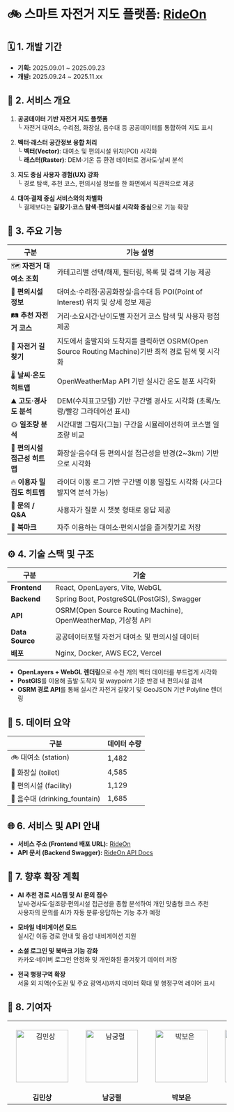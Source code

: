 # 🚲 스마트 자전거 지도 플랫폼: [RideOn](https://www.saessakbori.site)

## 🗓️ 1. 개발 기간

- **기획:** 2025.09.01 ~ 2025.09.23  
- **개발:** 2025.09.24 ~ 2025.11.xx

## 📖 2. 서비스 개요

1. **공공데이터 기반 자전거 지도 플랫폼**  
   └ 자전거 대여소, 수리점, 화장실, 음수대 등 공공데이터를 통합하여 지도 표시

2. **벡터·래스터 공간정보 융합 처리**  
   └ **벡터(Vector)**: 대여소 및 편의시설 위치(POI) 시각화  
   └ **래스터(Raster)**: DEM·기온 등 환경 데이터로 경사도·날씨 분석  

3. **지도 중심 사용자 경험(UX) 강화**  
   └ 경로 탐색, 추천 코스, 편의시설 정보를 한 화면에서 직관적으로 제공  

4. **대여·결제 중심 서비스와의 차별화**  
   └ 결제보다는 **길찾기·코스 탐색·편의시설 시각화 중심**으로 기능 확장
   
## 🧩 3. 주요 기능

| 구분 | 기능 설명 |
|------|------------|
| 🗺️ **자전거 대여소 조회** | 카테고리별 선택/해제, 필터링, 목록 및 검색 기능 제공 |
| 🧰 **편의시설 정보** | 대여소·수리점·공공화장실·음수대 등 POI(Point of Interest) 위치 및 상세 정보 제공 |
| 🛤️ **추천 자전거 코스** | 거리·소요시간·난이도별 자전거 코스 탐색 및 사용자 평점 제공 |
| 🧭 **자전거 길찾기** | 지도에서 출발지와 도착지를 클릭하면 OSRM(Open Source Routing Machine)기반 최적 경로 탐색 및 시각화 |
| 🌡️ **날씨·온도 히트맵** | OpenWeatherMap API 기반 실시간 온도 분포 시각화 |
| ⛰️ **고도·경사도 분석** | DEM(수치표고모델) 기반 구간별 경사도 시각화 (초록/노랑/빨강 그라데이션 표시) |
| 🌞 **일조량 분석** | 시간대별 그림자(그늘) 구간을 시뮬레이션하여 코스별 일조량 비교 |
| 🚻 **편의시설 접근성 히트맵** | 화장실·음수대 등 편의시설 접근성을 반경(2~3km) 기반으로 시각화 |
| 🔥 **이용자 밀집도 히트맵** | 라이더 이동 로그 기반 구간별 이용 밀집도 시각화 (사고다발지역 분석 가능) |
| 💬 **문의 / Q&A** | 사용자가 질문 시 챗봇 형태로 응답 제공 |
| 🔖 **북마크** | 자주 이용하는 대여소·편의시설을 즐겨찾기로 저장 |

## ⚙️ 4. 기술 스택 및 구조

| 구분 | 기술 |
|------|------|
| **Frontend** | React, OpenLayers, Vite, WebGL |
| **Backend** | Spring Boot, PostgreSQL(PostGIS), Swagger |
| **API** | OSRM(Open Source Routing Machine), OpenWeatherMap, 기상청 API |
| **Data Source** | 공공데이터포털 자전거 대여소 및 편의시설 데이터 |
| **배포** | Nginx, Docker, AWS EC2, Vercel |

- **OpenLayers + WebGL 렌더링**으로 수천 개의 벡터 데이터를 부드럽게 시각화  
- **PostGIS**를 이용해 출발·도착지 및 waypoint 기준 반경 내 편의시설 검색  
- **OSRM 경로 API**를 통해 실시간 자전거 길찾기 및 GeoJSON 기반 Polyline 렌더링

## 🧠 5. 데이터 요약

| 구분 | 데이터 수량 |
|------|-------------|
| 🚲 대여소 (station) | 1,482 |
| 🚻 화장실 (toilet) | 4,585 |
| 🏪 편의시설 (facility) | 1,129 |
| 🚰 음수대 (drinking_fountain) | 1,685 |

## 🌐 6. 서비스 및 API 안내

- **서비스 주소 (Frontend 배포 URL):** [RideOn](https://www.saessakbori.site)
- **API 문서   (Backend Swagger):**  [RideOn API Docs](https://api.saessakbori.site/rideon/docs)

## 📍 7. 향후 확장 계획

- **AI 추천 경로 시스템 및 AI 문의 접수**  
  날씨·경사도·일조량·편의시설 접근성을 종합 분석하여 개인 맞춤형 코스 추천  
  사용자의 문의를 AI가 자동 분류·응답하는 기능 추가 예정
  
- **모바일 네비게이션 모드**  
  실시간 이동 경로 안내 및 음성 내비게이션 지원  

- **소셜 로그인 및 북마크 기능 강화**  
  카카오·네이버 로그인 안정화 및 개인화된 즐겨찾기 데이터 저장  

- **전국 행정구역 확장**  
  서울 외 지역(수도권 및 주요 광역시)까지 데이터 확대 및 행정구역 레이어 표시
  
## 👀 8. 기여자
<div align="center">
<table>
<tbody>
<tr>
<td align="center" style="padding: 20px;">
  <a href="https://github.com/MinSang22Kim" target="_blank" rel="noopener noreferrer nofollow">
    <img src="https://avatars.githubusercontent.com/u/129925473?v=4" alt="김민상" width="120" height="120" style="max-width: 100%;">
  </a>
</td>
<td align="center" style="padding: 20px;">
  <a href="https://github.com/skarndfuf1" target="_blank" rel="noopener noreferrer nofollow">
    <img src="https://avatars.githubusercontent.com/u/85174279?v=4" alt="남궁렬" width="120" height="120" style="max-width: 100%;">
  </a>
</td>
<td align="center" style="padding: 20px;">
  <a href="https://github.com/boeun02" target="_blank" rel="noopener noreferrer nofollow">
    <img src="https://avatars.githubusercontent.com/u/93779288?v=4" alt="박보은" width="120" height="120" style="max-width: 100%;">
  </a>
</td>
<td align="center" style="padding: 20px;">
  <a href="https://github.com/shinubin" target="_blank" rel="noopener noreferrer nofollow">
    <img src="https://avatars.githubusercontent.com/u/100883938?v=4" alt="신유빈" width="120" height="120" style="max-width: 100%;">
  </a>
</td>
<td align="center" style="padding: 20px;">
  <a href="https://github.com/dlgustj206" target="_blank" rel="noopener noreferrer nofollow">
    <img src="https://avatars.githubusercontent.com/u/104957240?v=4" alt="이현서" width="120" height="120" style="max-width: 100%;">
  </a>
</td>
</tr>
<tr>
<td align="center"><b>김민상</b></td>
<td align="center"><b>남궁렬</b></td>
<td align="center"><b>박보은</b></td>
<td align="center"><b>신유빈</b></td>
<td align="center"><b>이현서</b></td>
</tr>
</tbody>
</table>
</div>
